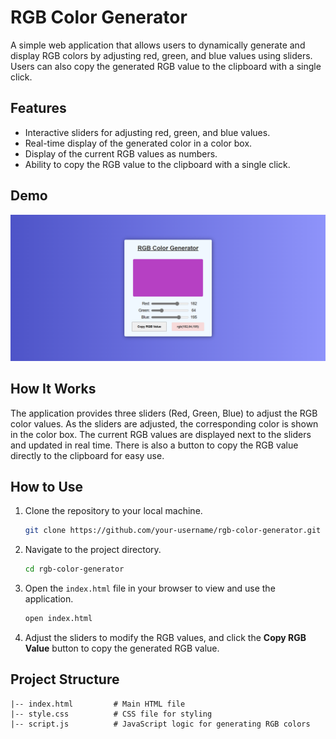 # RGB Color Generator

A simple web application that allows users to dynamically generate and display RGB colors by adjusting red, green, and blue values using sliders. Users can also copy the generated RGB value to the clipboard with a single click.

## Features

- Interactive sliders for adjusting red, green, and blue values.
- Real-time display of the generated color in a color box.
- Display of the current RGB values as numbers.
- Ability to copy the RGB value to the clipboard with a single click.

## Demo

![RGB Color Generator](screenshot.png)

## How It Works

The application provides three sliders (Red, Green, Blue) to adjust the RGB color values. As the sliders are adjusted, the corresponding color is shown in the color box. The current RGB values are displayed next to the sliders and updated in real time. There is also a button to copy the RGB value directly to the clipboard for easy use.

## How to Use

1. Clone the repository to your local machine.
    ```bash
    git clone https://github.com/your-username/rgb-color-generator.git
    ```
2. Navigate to the project directory.
    ```bash
    cd rgb-color-generator
    ```
3. Open the `index.html` file in your browser to view and use the application.
    ```bash
    open index.html
    ```

4. Adjust the sliders to modify the RGB values, and click the **Copy RGB Value** button to copy the generated RGB value.

## Project Structure

```plaintext
|-- index.html         # Main HTML file
|-- style.css          # CSS file for styling
|-- script.js          # JavaScript logic for generating RGB colors
